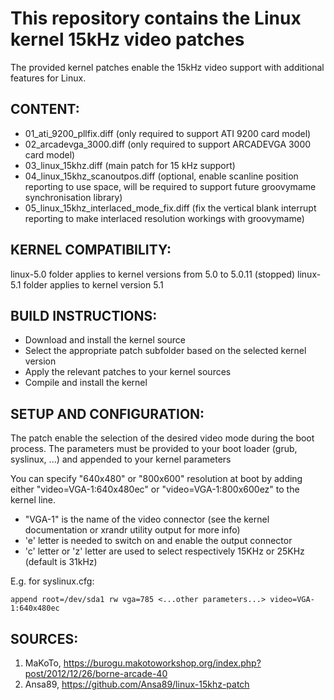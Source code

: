 # This repository contains the Linux kernel 15kHz video patches

The provided kernel patches enable the 15kHz video support with additional features for Linux.

## CONTENT:

- 01_ati_9200_pllfix.diff (only required to support ATI 9200 card model)
- 02_arcadevga_3000.diff (only required to support ARCADEVGA 3000 card model)
- 03_linux_15khz.diff (main patch for 15 kHz support)
- 04_linux_15khz_scanoutpos.diff (optional, enable scanline position reporting to use space, will be required to support future groovymame synchronisation library)
- 05_linux_15khz_interlaced_mode_fix.diff (fix the vertical blank interrupt reporting to make interlaced resolution workings with groovymame)

## KERNEL COMPATIBILITY:

linux-5.0 folder applies to kernel versions from 5.0 to 5.0.11 (stopped)
linux-5.1 folder applies to kernel version 5.1

## BUILD INSTRUCTIONS:

- Download and install the kernel source
- Select the appropriate patch subfolder based on the selected kernel version
- Apply the relevant patches to your kernel sources
- Compile and install the kernel

## SETUP AND CONFIGURATION:

The patch enable the selection of the desired video mode during the boot process.
The parameters must be provided to your boot loader (grub, syslinux, ...) and appended to your kernel parameters

You can specify "640x480" or "800x600" resolution at boot by adding either "video=VGA-1:640x480ec" or "video=VGA-1:800x600ez" to the kernel line.

- "VGA-1" is the name of the video connector (see the kernel documentation or xrandr utility output for more info)
- 'e' letter is needed to switch on and enable the output connector
- 'c' letter or 'z' letter are used to select respectively 15KHz or 25KHz (default is 31kHz)

E.g. for syslinux.cfg:

```
append root=/dev/sda1 rw vga=785 <...other parameters...> video=VGA-1:640x480ec
```

## SOURCES:

1. MaKoTo, https://burogu.makotoworkshop.org/index.php?post/2012/12/26/borne-arcade-40
2. Ansa89, https://github.com/Ansa89/linux-15khz-patch
